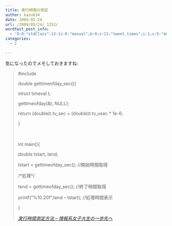 ```yaml
---
title: 実行時間の測定
author: kazu634
date: 2009-05-24
url: /2009/05/24/_1252/
wordtwit_post_info:
  - 'O:8:"stdClass":13:{s:6:"manual";b:0;s:11:"tweet_times";i:1;s:5:"delay";i:0;s:7:"enabled";i:1;s:10:"separation";s:2:"60";s:7:"version";s:3:"3.7";s:14:"tweet_template";b:0;s:6:"status";i:2;s:6:"result";a:0:{}s:13:"tweet_counter";i:2;s:13:"tweet_log_ids";a:1:{i:0;i:4611;}s:9:"hash_tags";a:0:{}s:8:"accounts";a:1:{i:0;s:7:"kazu634";}}'
categories:
  - C

---
```

<div class="section">
<p>
    気になったのでメモしておきますね:
</p>
  
<blockquote title="実行時間測定方法 - 情報系女子大生の一歩先へ" cite="http://d.hatena.ne.jp/to-haku/20090523/p2">
<p>
      #include <sys/time.h>
</p>
    
<p>
      double gettimeofday_sec(){
</p>
    
<p>
      struct timeval t;
</p>
    
<p>
      gettimeofday(&t, NULL);
</p>
    
<p>
      return (double)t.tv_sec + (double)t.tv_usec * 1e-6;
</p>
    
<p>
      }
</p>
    
<p>
      　　　　
</p>
    
<p>
      int main(){
</p>
    
<p>
      double tstart, tend;
</p>
    
<p>
      tstart = gettimeofday_sec(); //開始時間取得
</p>
    
<p>
      /*処理*/
</p>
    
<p>
      tend = gettimeofday_sec(); //終了時間取得
</p>
    
<p>
      printf(&#8220;%10.20f&#8221;,tend &#8211; tstart); //処理時間表示
</p>
    
<p>
      }
</p>
    
<p>
<cite><a href="http://d.hatena.ne.jp/to-haku/20090523/p2" onclick="__gaTracker('send', 'event', 'outbound-article', 'http://d.hatena.ne.jp/to-haku/20090523/p2', '実行時間測定方法 &#8211; 情報系女子大生の一歩先へ');" target="_blank">実行時間測定方法 &#8211; 情報系女子大生の一歩先へ</a></cite>
</p>
</blockquote>
</div>